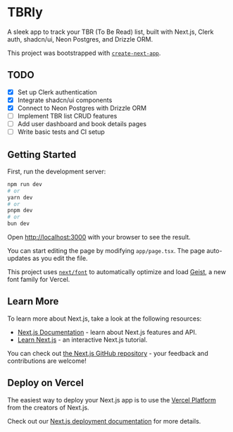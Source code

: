 # TBRly

A sleek app to track your TBR (To Be Read) list, built with Next.js, Clerk auth, shadcn/ui, Neon Postgres, and Drizzle ORM.

This project was bootstrapped with [`create-next-app`](https://nextjs.org/docs/app/api-reference/cli/create-next-app).

## TODO

- [x] Set up Clerk authentication
- [x] Integrate shadcn/ui components
- [x] Connect to Neon Postgres with Drizzle ORM
- [ ] Implement TBR list CRUD features
- [ ] Add user dashboard and book details pages
- [ ] Write basic tests and CI setup

## Getting Started

First, run the development server:

```bash
npm run dev
# or
yarn dev
# or
pnpm dev
# or
bun dev
```

Open [http://localhost:3000](http://localhost:3000) with your browser to see the result.

You can start editing the page by modifying `app/page.tsx`. The page auto-updates as you edit the file.

This project uses [`next/font`](https://nextjs.org/docs/app/building-your-application/optimizing/fonts) to automatically optimize and load [Geist](https://vercel.com/font), a new font family for Vercel.

## Learn More

To learn more about Next.js, take a look at the following resources:

- [Next.js Documentation](https://nextjs.org/docs) - learn about Next.js features and API.
- [Learn Next.js](https://nextjs.org/learn) - an interactive Next.js tutorial.

You can check out [the Next.js GitHub repository](https://github.com/vercel/next.js) - your feedback and contributions are welcome!

## Deploy on Vercel

The easiest way to deploy your Next.js app is to use the [Vercel Platform](https://vercel.com/new?utm_medium=default-template&filter=next.js&utm_source=create-next-app&utm_campaign=create-next-app-readme) from the creators of Next.js.

Check out our [Next.js deployment documentation](https://nextjs.org/docs/app/building-your-application/deploying) for more details.
